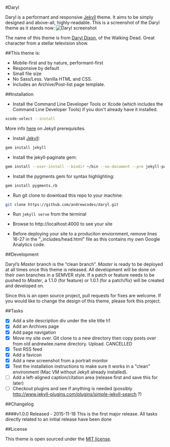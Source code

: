 #Daryl

Daryl is a performant and responsive [Jekyll](http://jekyllrb.com) theme. It aims to be simply designed and above-all, highly-readable. This is a screenshot of the Daryl theme as it stands now:
![Daryl screenshot](https://raw.githubusercontent.com/andrewcodes/daryl/master/daryl-screenshot.png)

The name of this theme is from [Daryl Dixon](http://walkingdead.wikia.com/wiki/Daryl_Dixon_(TV_Series)), of the Walking Dead. Great character from a stellar television show.

##This theme is:

- Mobile-first and by nature, performant-first
- Responsive by default
- Small file size
- No Sass/Less. Vanilla HTML and CSS.
- Includes an Archive/Post-list page template.

##Installation

* Install the Command Line Developer Tools or Xcode (which includes the Command Line Developer Tools) if you don't already have it installed.
```bash
xcode-select --install
```
More info [here](http://jekyllrb.com/docs/installation/) on Jekyll prerequisites.

* Install [Jekyll](http://jekyllrb.com):
```bash
gem install jekyll
```

* Install the jekyll-paginate gem:
```bash
gem install --user-install --bindir ~/bin --no-document --pre jekyll-paginate
```

* Install the pygments gem for syntax highlighting:
```bash
gem install pygments.rb
```

* Run git clone to download this repo to your machine:
```bash
git clone https://github.com/andrewcodes/daryl.git
```

* Run ```jekyll serve``` from the terminal

* Browse to http://localhost:4000 to see your site

* Before deploying your site to a produciton enviornment, remove lines 16-27 in the "_includes/head.html" file as this contains my own Google Analytics code.

##Development

Daryl’s *Master* branch is the “clean branch”. *Master* is ready to be deployed at all times once this theme is released. All development will be done on their own branches in a SEMVER style. If a patch or feature needs to be pushed to _Master_, a 1.1.0 (for feature) or 1.0.1 (for a patch/fix) will be created and developed on.

Since this is an open source project, pull requests for fixes are welcome. If you would like to change the design of this theme, please fork this project.

##Tasks

- [X] Add a site description div under the site title h1
- [X] Add an Archives page
- [X] Add page navigation
- [X] Move my site over. Git clone to a new directory then copy posts over from old andrewlee.name directory. Upload. CANCELLED
- [X] Test RSS feed
- [X] Add a favicon
- [X] Add a new screenshot from a portrait monitor
- [x] Test the installation instructions to make sure it works in a "clean" environment (Mac VM without Jekyll already installed).
- [ ] Add a left-aligned caption/citation area (release first and save this for later)
- [ ] Checkout plugins and see if anything is needed (possibly http://www.jekyll-plugins.com/plugins/simple-jekyll-search ?)

##Changelog

####v1.0.0 Released - 2015-11-18
This is the first major release. All tasks directly related to an initial release have been done

##License

This theme is open sourced under the [MIT license](https://github.com/andrewcodes/daryl/blob/gh-pages/LICENSE).
